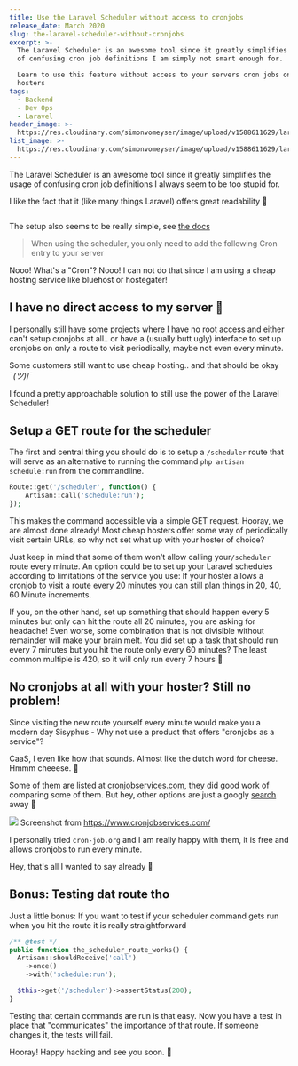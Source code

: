 ```yaml
---
title: Use the Laravel Scheduler without access to cronjobs
release_date: March 2020
slug: the-laravel-scheduler-without-cronjobs
excerpt: >-
  The Laravel Scheduler is an awesome tool since it greatly simplifies the usage
  of confusing cron job definitions I am simply not smart enough for.

  Learn to use this feature without access to your servers cron jobs on cheap
  hosters
tags:
  - Backend
  - Dev Ops
  - Laravel
header_image: >-
  https://res.cloudinary.com/simonvomeyser/image/upload/v1588611629/laravel-scheduler/laravel-scheduler-list-header-image.jpg
list_image: >-
  https://res.cloudinary.com/simonvomeyser/image/upload/v1588611629/laravel-scheduler/laravel-scheduler-list-header-image.jpg
---
```


The Laravel Scheduler is an awesome tool since it greatly simplifies the usage of confusing cron job definitions I always seem to be too stupid for.

I like the fact that it (like many things Laravel) offers great readability 🙂

<figure class="wp-block-image">
  <img src="https://res.cloudinary.com/simonvomeyser/image/upload/v1552377554/laravel-scheduler/dodge-laravel-scheduler.png" alt="" class="wp-image-294">
</figure>

The setup also seems to be really simple, see [the docs](https://laravel.com/docs/5.7/scheduling#introduction)

> When using the scheduler, you only need to add the following Cron entry to your server

Nooo! What's a "Cron"? Nooo! I can not do that since I am using a cheap hosting service like bluehost or hostegater!

## I have no direct access to my server 🥺

I personally still have some projects where I have no root access and either can't setup cronjobs at all.. or have a (usually butt ugly) interface to set up cronjobs on only a route to visit periodically, maybe not even every minute.

Some customers still want to use cheap hosting.. and that should be okay ¯_(ツ)_/¯

I found a pretty approachable solution to still use the power of the Laravel Scheduler!

## Setup a GET route for the scheduler

The first and central thing you should do is to setup a `/scheduler` route that will serve as an alternative to running the command `php artisan schedule:run` from the commandline.

```php
Route::get('/scheduler', function() {
    Artisan::call('schedule:run');
});
```

This makes the command accessible via a simple GET request. Hooray, we are almost done already! Most cheap hosters offer some way of periodically visit certain URLs, so why not set what up with your hoster of choice?

Just keep in mind that some of them won't allow calling your`/scheduler` route every minute. An option could be to set up your Laravel schedules according to limitations of the service you use: If your hoster allows a cronjob to visit a route every 20 minutes you can still plan things in 20, 40, 60 Minute increments.

If you, on the other hand, set up something that should happen every 5 minutes but only can hit the route all 20 minutes, you are asking for headache! Even worse, some combination that is not divisible without remainder will make your brain melt. You did set up a task that should run every 7 minutes but you hit the route only every 60 minutes? The least common multiple is 420, so it will only run every 7 hours 🤯

## No cronjobs at all with your hoster? Still no problem!

Since visiting the new route yourself every minute would make you a modern day Sisyphus - Why not use a product that offers "cronjobs as a service"?

CaaS, I even like how that sounds. Almost like the dutch word for cheese. Hmmm cheeese. 🧀

Some of them are listed at [cronjobservices.com](https://www.cronjobservices.com/), they did good work of comparing some of them. But hey, other options are just a googly [search](https://www.google.de/search?q=cronjob+as+a+service) away 🙂

![](https://res.cloudinary.com/simonvomeyser/image/upload/v1553756347/laravel-scheduler/Screenshot_2019-03-28_at_07.56.20.png) Screenshot from <https://www.cronjobservices.com/>

I personally tried `cron-job.org` and I am really happy with them, it is free and allows cronjobs to run every minute.

Hey, that's all I wanted to say already 🙂

## Bonus: Testing dat route tho

Just a little bonus: If you want to test if your scheduler command gets run when you hit the route it is really straightforward

```php
/** @test */ 
public function the_scheduler_route_works() {
  Artisan::shouldReceive('call')
    ->once()
    ->with('schedule:run');

  $this->get('/scheduler')->assertStatus(200); 
}
```

Testing that certain commands are run is that easy. Now you have a test in place that "communicates" the importance of that route. If someone changes it, the tests will fail.

Hooray! Happy hacking and see you soon. 🙂
